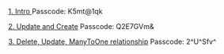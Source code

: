 [1. Intro ](https://opustalentsolutions.zoom.us/rec/share/Cam_j5nJbUY81runQUGuoGJjtQg1RZFnjSHY1KsMbk_9MgEAxoC97KW35kZlSF-6.yt4WibzeW3wNtgYA)
Passcode: K5mt@1qk

[2. Update and Create](https://opustalentsolutions.zoom.us/rec/share/yi9TKDtwU5QaFbt-40yYSfWoCwZbnBIcBbe-WSPGf0PRQ6Fy5ZqqeMczc12SqfkP.OIh32lf-R2CgikbR)
Passcode: Q2E7GVm&

[3. Delete, Update, ManyToOne relationship](https://opustalentsolutions.zoom.us/rec/share/cZ95MCR8f2BBVlRJb2H6xfXlpPQsUs67hugVDR6AkgA5Xq9zIWQSBHEdIE_6StbQ.Nf429M8gGWP_4imN)
Passcode: 2^U^Sfv^
